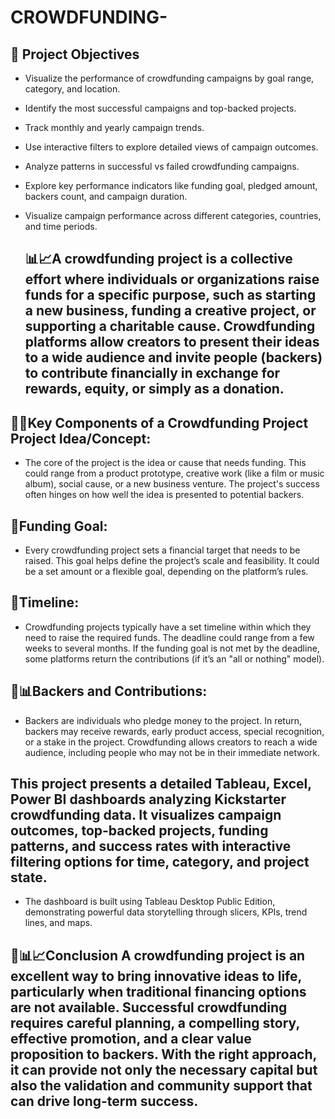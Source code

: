 # CROWDFUNDING-

## 🎯 Project Objectives
* Visualize the performance of crowdfunding campaigns by goal range, category, and location.
* Identify the most successful campaigns and top-backed projects.
* Track monthly and yearly campaign trends.
* Use interactive filters to explore detailed views of campaign outcomes.
* Analyze patterns in successful vs failed crowdfunding campaigns.
* Explore key performance indicators like funding goal, pledged amount, backers count, and campaign duration.
* Visualize campaign performance across different categories, countries, and time periods.

  ## 📊📈A crowdfunding project is a collective effort where individuals or organizations raise funds for a specific purpose, such as starting a new business, funding a creative project, or supporting a charitable cause. Crowdfunding platforms allow creators to present their ideas to a wide audience and invite people (backers) to contribute financially in exchange for rewards, equity, or simply as a donation.

## 📌📌Key Components of a Crowdfunding Project Project Idea/Concept:

* The core of the project is the idea or cause that needs funding. This could range from a product prototype, creative work (like a film or music album), social cause, or a new business venture. The project's success often hinges on how well the idea is presented to potential backers. 

## 📌Funding Goal:
* Every crowdfunding project sets a financial target that needs to be raised. This goal helps define the project’s scale and feasibility. It could be a set amount or a flexible goal, depending on the platform’s rules. 

## 📌Timeline:
* Crowdfunding projects typically have a set timeline within which they need to raise the required funds. The deadline could range from a few weeks to several months. If the funding goal is not met by the deadline, some platforms return the contributions (if it’s an "all or nothing" model). 

## 📌📊Backers and Contributions:
* Backers are individuals who pledge money to the project. In return, backers may receive rewards, early product access, special recognition, or a stake in the project. Crowdfunding allows creators to reach a wide audience, including people who may not be in their immediate network.

## This project presents a detailed Tableau, Excel, Power BI  dashboards analyzing Kickstarter crowdfunding data. It visualizes campaign outcomes, top-backed projects, funding patterns, and success rates with interactive filtering options for time, category, and project state.
* The dashboard is built using Tableau Desktop Public Edition, demonstrating powerful data storytelling through slicers, KPIs, trend lines, and maps.

## 🎯📊📈Conclusion A crowdfunding project is an excellent way to bring innovative ideas to life, particularly when traditional financing options are not available. Successful crowdfunding requires careful planning, a compelling story, effective promotion, and a clear value proposition to backers. With the right approach, it can provide not only the necessary capital but also the validation and community support that can drive long-term success.
